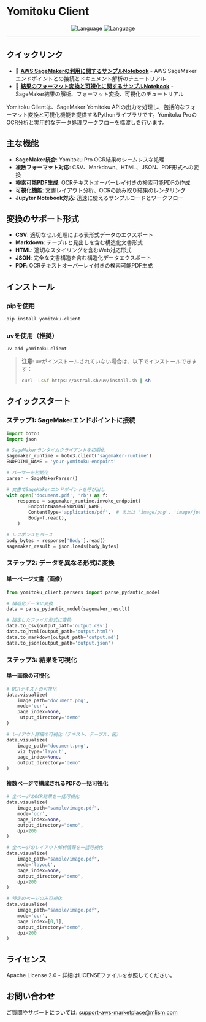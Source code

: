 # Yomitoku Client

<div align="center">

[![Language](https://img.shields.io/badge/🌐_English-blue?style=for-the-badge&logo=github)](README.en.md) [![Language](https://img.shields.io/badge/🌐_日本語-red?style=for-the-badge&logo=github)](README.md)

</div>

---

## クイックリンク
- 📓 **[AWS SageMakerの利用に関するサンプルNotebook](notebooks/yomitoku-pro-document-analyzer.ipynb)** - AWS SageMakerエンドポイントとの接続とドキュメント解析のチュートリアル
- 📓 **[結果のフォーマット変換と可視化に関するサンプルNotebook](notebooks/yomitoku-client-parser.ipynb)** - SageMaker結果の解析、フォーマット変換、可視化のチュートリアル

Yomitoku Clientは、SageMaker Yomitoku APIの出力を処理し、包括的なフォーマット変換と可視化機能を提供するPythonライブラリです。Yomitoku ProのOCR分析と実用的なデータ処理ワークフローを橋渡しを行います。

## 主な機能

- **SageMaker統合**: Yomitoku Pro OCR結果のシームレスな処理
- **複数フォーマット対応**: CSV、Markdown、HTML、JSON、PDF形式への変換
- **検索可能PDF生成**: OCRテキストオーバーレイ付きの検索可能PDFの作成
- **可視化機能**: 文書レイアウト分析、OCRの読み取り結果のレンダリング
- **Jupyter Notebook対応**: 迅速に使えるサンプルコードとワークフロー

## 変換のサポート形式

- **CSV**: 適切なセル処理による表形式データのエクスポート
- **Markdown**: テーブルと見出しを含む構造化文書形式
- **HTML**: 適切なスタイリングを含むWeb対応形式
- **JSON**: 完全な文書構造を含む構造化データエクスポート
- **PDF**: OCRテキストオーバーレイ付きの検索可能PDF生成

## インストール

### pipを使用
```bash
pip install yomitoku-client
```

### uvを使用（推奨）
```bash
uv add yomitoku-client
```

> **注意**: uvがインストールされていない場合は、以下でインストールできます：
> ```bash
> curl -LsSf https://astral.sh/uv/install.sh | sh
> ```

## クイックスタート

### ステップ1: SageMakerエンドポイントに接続

```python
import boto3
import json

# SageMakerランタイムクライアントを初期化
sagemaker_runtime = boto3.client('sagemaker-runtime')
ENDPOINT_NAME = 'your-yomitoku-endpoint'

# パーサーを初期化
parser = SageMakerParser()

# 文書でSageMakerエンドポイントを呼び出し
with open('document.pdf', 'rb') as f:
    response = sagemaker_runtime.invoke_endpoint(
        EndpointName=ENDPOINT_NAME,
        ContentType='application/pdf',  # または 'image/png', 'image/jpeg'
        Body=f.read(),
    )

# レスポンスをパース
body_bytes = response['Body'].read()
sagemaker_result = json.loads(body_bytes)
```

### ステップ2: データを異なる形式に変換

#### 単一ページ文書（画像）

```python
from yomitoku_client.parsers import parse_pydantic_model

# 構造化データに変換
data = parse_pydantic_model(sagemaker_result)

# 指定したファイル形式に変換
data.to_csv(output_path='output.csv')
data.to_html(output_path='output.html')
data.to_markdown(output_path='output.md')
data.to_json(output_path='output.json')
```

### ステップ3: 結果を可視化

#### 単一画像の可視化

```python
# OCRテキストの可視化
data.visualize(
    image_path='document.png',
    mode='ocr',
    page_index=None,
     utput_directory='demo'
)

# レイアウト詳細の可視化（テキスト、テーブル、図）
data.visualize(
    image_path='document.png',
    viz_type='layout',
    page_index=None,
    output_directory='demo'
)
```

#### 複数ページで構成されるPDFの一括可視化

```python
# 全ページのOCR結果を一括可視化
data.visualize(
    image_path="sample/image.pdf",
    mode='ocr',
    page_index=None,
    output_directory="demo",
    dpi=200
)

# 全ページのレイアウト解析情報を一括可視化
data.visualize(
    image_path="sample/image.pdf",
    mode='layout',
    page_index=None,
    output_directory="demo",
    dpi=200
)

# 特定のページのみ可視化
data.visualize(
    image_path="sample/image.pdf",
    mode='ocr',
    page_index=[0,1],
    output_directory="demo",
    dpi=200
)
```

## ライセンス

Apache License 2.0 - 詳細はLICENSEファイルを参照してください。

## お問い合わせ

ご質問やサポートについては: support-aws-marketplace@mlism.com